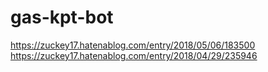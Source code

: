 # gas-kpt-bot

https://zuckey17.hatenablog.com/entry/2018/05/06/183500
https://zuckey17.hatenablog.com/entry/2018/04/29/235946
